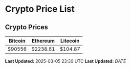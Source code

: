 # Crypto Price List

## Crypto Prices
| Bitcoin | Ethereum | Litecoin |
| ------- | -------- | -------- |
| $90556 | $2238.61 | $104.87 |
**Last Updated:** 2025-03-05 23:30 UTC
**Last Updated:** $DATE$
